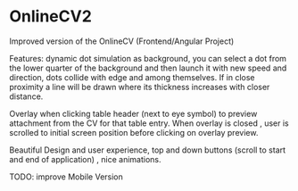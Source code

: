 # OnlineCV2
Improved version of the OnlineCV (Frontend/Angular Project)

Features:
dynamic dot simulation as background, you can select a dot from the lower quarter of the background and then launch it with new speed and direction, dots collide with edge and among themselves. If in close proximity a line will be drawn where its thickness increases with closer distance.

Overlay when clicking table header (next to eye symbol) to preview attachment from the CV for that table entry. When overlay is closed , user is scrolled to initial screen position before clicking on overlay preview.

Beautiful Design and user experience, top and down buttons (scroll to start and end of application) , nice animations.

TODO: improve Mobile Version
